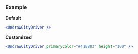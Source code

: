 ### Example

**Default**
```jsx
<UndrawCityDriver />
```

**Customized**
```jsx
<UndrawCityDriver primaryColor="#41B883" height="100" />
```
